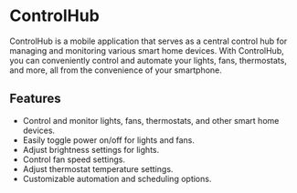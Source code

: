 # ControlHub

ControlHub is a mobile application that serves as a central control hub for managing and monitoring various smart home devices. With ControlHub, you can conveniently control and automate your lights, fans, thermostats, and more, all from the convenience of your smartphone.

## Features

- Control and monitor lights, fans, thermostats, and other smart home devices.
- Easily toggle power on/off for lights and fans.
- Adjust brightness settings for lights.
- Control fan speed settings.
- Adjust thermostat temperature settings.
- Customizable automation and scheduling options.
